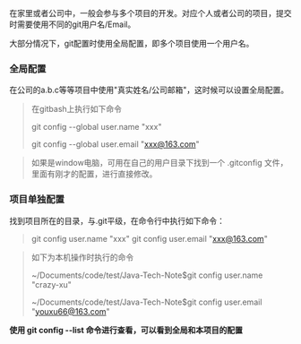 在家里或者公司中，一般会参与多个项目的开发。对应个人或者公司的项目，提交时需要使用不同的git用户名/Email。

大部分情况下，git配置时使用全局配置，即多个项目使用一个用户名。

### 全局配置
在公司的a.b.c等等项目中使用"真实姓名/公司邮箱"，这时候可以设置全局配置。
> 在gitbash上执行如下命令
> 
> git config --global user.name "xxx"
> 
> git config --global user.email "xxx@163.com"

> 如果是window电脑，可用在自己的用户目录下找到一个 .gitconfig 文件，里面有刚才的配置，进行直接修改。

### 项目单独配置
找到项目所在的目录，与.git平级，在命令行中执行如下命令：
> git config user.name "xxx"
> git config user.email "xxx@163.com"

> 如下为本机操作时执行的命令
> 
> ~/Documents/code/test/Java-Tech-Note$git config user.name "crazy-xu"
> 
> ~/Documents/code/test/Java-Tech-Note$git config user.email "youxu66@163.com"


**使用 git config --list 命令进行查看，可以看到全局和本项目的配置**

